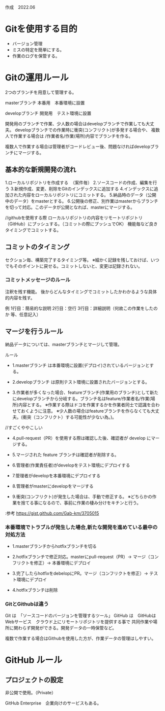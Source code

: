 作成　2022.06

# Gitを使用する目的
- バージョン管理
- ミスの特定を簡単にする。
- 作業のログを保管する。

# Gitの運用ルール
2つのブランチを用意して管理する。

masterブランチ
本番用　本番環境に設置

developブランチ
開発用　テスト環境に設置

開発用のブランチで作業、少人数の場合はdevelopブランチで作業しても大丈夫。
developブランチでの作業時に衝突(コンフリクト)が多発する場合や、
複数人で作業する場合は /作業者名/作業(場所)内容でブランチを作る。

複数人で作業する場合は管理者がコードレビュー後、問題なければdevelopブランチにマージする。


## 基本的な新規開発の流れ
1.ローカルリポジトリを作成する　（案件毎）
2.ソースコードの作成、編集を行う
3.新規作成、変更、削除をGitのインデックスに追加する
4.インデックスに追加された内容をローカルリポジトリにコミットする。
5.納品時のデータ（公開中のデータ）をmasterとする。
6.公開後の修正、別作業はmasterからブランチを切って対応。このデータが公開となれば、masterにマージする。

//githubを使用する際 
ローカルリポジトリの内容をリモートリポジトリ（GitHub）にプッシュする。（コミットの際にプッシュでOK）
機能毎など良きタイミングでコミットする。

## コミットのタイミング
セクション毎、構築完了するタイミング等。
※細かく記録を残しておけば、いつでもそのポイントに戻せる。コミットしないと、変更は記録されない。

### コミットメッセージのルール
注釈を残す機能。
後からどんなタイミングでコミットしたかわかるような具体的内容を残す。

例
1行目：簡易的な説明
2行目：空行
3行目：詳細説明（何故この作業をしたのか 等、任意記入）
 

## マージを行うルール
納品データについては、masterブランチとマージして管理。

ルール
- 1.masterブランチ は本番環境に設置(デプロイ)されているバージョンとする。

- 2.developブランチ は原則テスト環境に設置されたバージョンとする。

- 3.作業者が多くなった場合、featureブランチ(作業用のブランチ)として新たにdevelopブランチから分岐する。ブランチ名はfeature/作業者名/作業(場所)内容とする。
※作業する際はドコを作業するかを作業者同士で認識を合わせておくように注意。
※少人数の場合はfeatureブランチを作らなくても大丈夫。(衝突（コンフリクト）する可能性が少ない為。)。

//すごくややこしい
- 4.pull-request（PR）を使用する際は確認した後、確認者が develop にマージする。　

- 5.マージされた feature ブランチは確認者が削除する。

- 6.管理者(作業責任者)がdevelopをテスト環境にデプロイする

- 7.管理者がdevelopを本番環境にデプロイする

- 8.管理者がmasterにdevelopをマージする

- 9.衝突(コンフリクト)が発生した場合は、手動で修正する。
※どちらかの作業を捨てる事になるので、事前に作業の棲み分けをキチンと行う。

:参考
https://gist.github.com/Gab-km/3705015


### 本番環境でトラブルが発生した場合,新たな開発を進めている最中の対処方法
- 1.masterブランチからhotfixブランチを切る

- 2.hotfixブランチで修正対応。masterにpull-request（PR）-> マージ（コンフリクトを修正）-> 本番環境にデプロイ

- 3.完了したらhotfixをdebelopにPR。マージ（コンフリクトを修正）-> テスト環境にデプロイ

- 4.hotfixブランチは削除


### GitとGithubは違う
Git は　「ソースコードのバージョンを管理するツール」
GitHub は　GitHubはWebサービス　クラウド上にリモートリポジトリを提供する事で
共同作業や場所に関わらず開発ができる。開発データの一時保管など。

複数で作業する場合はGithubを使用した方が、作業データの管理はしやすい。


# GitHub ルール
## プロジェクトの設定
非公開で使用。（Private）

GitHub Enterprise　企業向けのサービスもある。


